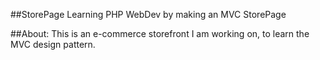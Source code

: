 ##StorePage
Learning PHP WebDev by making an MVC StorePage

##About: 
This is an e-commerce storefront I am working on,
to learn the MVC design pattern.

